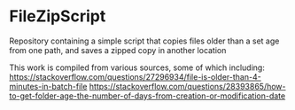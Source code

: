 # FileZipScript
Repository containing a simple script that copies files older than a set age from one path, and saves a zipped copy in another location

This work is compiled from various sources, some of which including: 
https://stackoverflow.com/questions/27296934/file-is-older-than-4-minutes-in-batch-file 
https://stackoverflow.com/questions/28393865/how-to-get-folder-age-the-number-of-days-from-creation-or-modification-date
